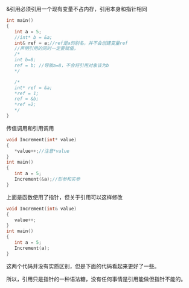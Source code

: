 &引用必须引用一个现有变量不占内存，引用本身和指针相同

 ```c++
int main()
{
    int a = 5;
    //int* b = &a;
    int& ref = a;//ref是a的别名，并不会创建变量ref
    //声明引用的同时一定要赋值，
    /*
    int b=8;
    ref = b; //导致a=8，不会将引用对象该为b
    */

    /*
    int* ref = &a;
    *ref = 1;
    ref = &b;
    *ref =2;
    */
}
 ```

传值调用和引用调用

 ```c++
void Increment(int* value)
{
    *value++;//注意*value
}
int main()
{
    int a = 5;
    Increment(&a);//形参和实参
}
 ```

上面是函数使用了指针，但关于引用可以这样修改
 ```c++
void Increment(int& value)
{
    value++;
}
int main()
{
    int a = 5;
    Increment(a);
}
 ```
这两个代码并没有实质区别，但是下面的代码看起来更好了一些。

所以，引用只是指针的一种语法糖，没有任何事情是引用能做但指针不能的。